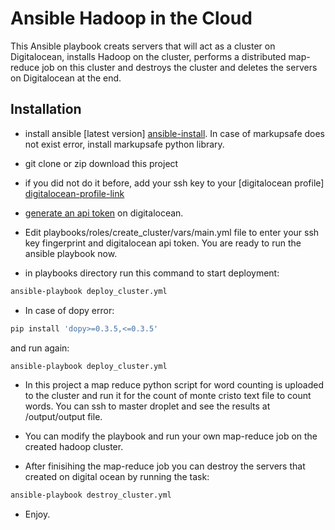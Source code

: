 # Ansible Hadoop in the Cloud

This Ansible playbook creats servers that will act as a cluster on Digitalocean, installs Hadoop on the cluster, performs a distributed map-reduce job on this cluster and destroys the cluster and deletes the servers on Digitalocean at the end.

## Installation

* install ansible [latest version] [ansible-install]. In case of markupsafe does not exist error, install markupsafe python library.

* git clone or zip download this project

* if you did not do it before, add your ssh key to your [digitalocean profile] [digitalocean-profile-link] 

* [generate an api token][digitalocean-api-token] on digitalocean.

* Edit playbooks/roles/create_cluster/vars/main.yml file to enter your ssh key fingerprint and digitalocean api token. You are ready to run the ansible playbook now.

*  in playbooks directory run this command to start deployment:
```sh
ansible-playbook deploy_cluster.yml 
```
* In case of dopy error: 
```sh
pip install 'dopy>=0.3.5,<=0.3.5'
```
and run again:
```sh
ansible-playbook deploy_cluster.yml 
```
* In this project a map reduce python script for word counting is uploaded to the cluster and run it for the count of monte cristo text file to count words. You can ssh to master droplet and see the results at /output/output file. 

* You can modify the playbook and run your own map-reduce job on the created hadoop cluster.

* After finisihing the map-reduce job you can destroy the servers that created on digital ocean by running the task: 
```sh
ansible-playbook destroy_cluster.yml 
```
* Enjoy.    

[ansible-install]: <http://docs.ansible.com/ansible/intro_installation.html>
[digitalocean-profile-link]: <https://cloud.digitalocean.com/settings/security>
[digitalocean-api-token]: <https://cloud.digitalocean.com/settings/api/tokens>
